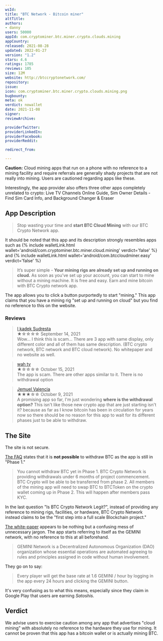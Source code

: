 ```yaml
---
wsId: 
title: "BTC Network - Bitcoin miner"
altTitle: 
authors:
- danny
users: 50000
appId: com.cryptominer.btc.miner.crypto.clouds.mining
appCountry: 
released: 2021-08-28
updated: 2022-01-27
version: "1.2"
stars: 4.6
ratings: 1785
reviews: 105
size: 12M
website: http://btccryptonetwork.com/
repository: 
issue: 
icon: com.cryptominer.btc.miner.crypto.clouds.mining.png
bugbounty: 
meta: ok
verdict: nowallet
date: 2021-11-08
signer: 
reviewArchive:

providerTwitter: 
providerLinkedIn: 
providerFacebook: 
providerReddit: 

redirect_from:

---
```


**Caution:** Cloud mining apps that run on a phone with no reference to a mining facility and require referrals are generally shady projects that are not really into mining. Users are cautioned regarding apps like these. 

Interestingly, the app provider also offers three other apps completely unrelated to crypto: Live TV Channels Online Guide, 
Sim Owner Details - Find Sim Card Info, and Background Changer & Eraser

## App Description

> Stop wasting your time and **start BTC Cloud Mining** with our BTC Crypto Network app.

It should be noted that this app and its description strongly resembles apps such as {% include walletLink.html wallet='android/com.cryptominer.btc.miner.cloud.mining' verdict='false' %} and {% include walletLink.html wallet='android/com.btccloudminer.easy' verdict='false' %}

> It’s super simple - **Your mining rigs are already set up and running on cloud.** As soon as you’ve set up your account, you can start to mine without a mining machine. It is free and easy. Earn and mine bitcoin with BTC Crypto network app.

The app allows you to click a button purportedly to start "mining." This app claims that you have a mining rig "set up and running on cloud" but you find no reference to this on the website.

### Reviews

> [I kadek Sudresta](https://play.google.com/store/apps/details?id=com.cryptominer.btc.miner.crypto.clouds.mining&reviewId=gp%3AAOqpTOGb2CLWwS7hL8mfQVI-zrO7Ae6le-JqwMKnvZ00gJgdwx5O2gJW9KpsH0WqHrJHNY2NelP3qbJrhWmEMw)<br>
  ★☆☆☆☆ September 14, 2021 <br>
	Wow... I think this is scam... There are 3 app with same display, only different color and all of them has same description. (BTC crypto network, BTC network and BTC cloud network). No whitepaper and no website as well.

> [wah tv](https://play.google.com/store/apps/details?id=com.cryptominer.btc.miner.crypto.clouds.mining&reviewId=gp%3AAOqpTOHhc3DTW9pV02v_zbMT_z3wlw2fZXJfeABQh0ureXE294WL7NPKydbhkEjjhczPYN-B9-GA_V73dwZeOA)<br>
  ★☆☆☆☆ October 15, 2021 <br>
	The app is scam. There are other apps similar to it. There is no withdrawal option
	
> [Jemuel Valencia](https://play.google.com/store/apps/details?id=com.cryptominer.btc.miner.crypto.clouds.mining&reviewId=gp%3AAOqpTOHuBNVo50YuLAMAnEejIcGomwF9bPqxFVkKOm6xuvWHoeXub9fB9WWhpWRDr6pi1VWGYxOlax80UaqP_w)<br>
  ★★★☆☆ October 9, 2021 <br>
	A promising app so far, I'm just wondering **where is the withdrawal option?** This isn't like those new crypto app that are just starting isn't it? because as far as I know bitcoin has been in circulation for years now so there should be no reason for this app to wait for its different phases just to be able to withdraw.

## The Site

The site is not secure.

[The FAQ](http://btccryptonetwork.com/faq/) states that it is **not possible** to withdraw BTC as the app is still in "Phase 1."

> You cannot withdraw BTC yet in Phase 1. BTC Crypto Network is providing withdrawals under 6 months of project commencement. BTC Crypto will be able to be transferred from phase 2. All members of the mining app will need to swap BTC to BTCToken on the crypto wallet coming up in Phase 2. This will happen after members pass KYC.

In the last question "Is BTC Crypto Network Legit?", instead of providing any reference to mining rigs, facilities, or hardware, BTC Crypto Network instead claims to be the "first step into a full scale Blockchain project."

[The white-paper](http://btccryptonetwork.com/white-paper/) appears to be nothing but a confusing mess of unnecessary jargon. The app starts referring to itself as the GEMINI network, with no reference to this at all beforehand.

> GEMINI Network is a Decentralized Autonomous Organization (DAO) organization whose essential operations are automated agreeing to rules and principles assigned in code without human involvement.

They go on to say:

> Every player will get the base rate at 1.6 GEMINI / hour by logging in the app every 24 hours and clicking the GEMINI button. 

It's very confusing as to what this means, especially since they claim in Google Play that users are earning *Satoshis.*


## Verdict

We advise users to exercise caution among any app that advertises "cloud mining" with absolutely no reference to the hardware they use for mining. It cannot be proven that this app has a bitcoin wallet or is actually mining BTC.

